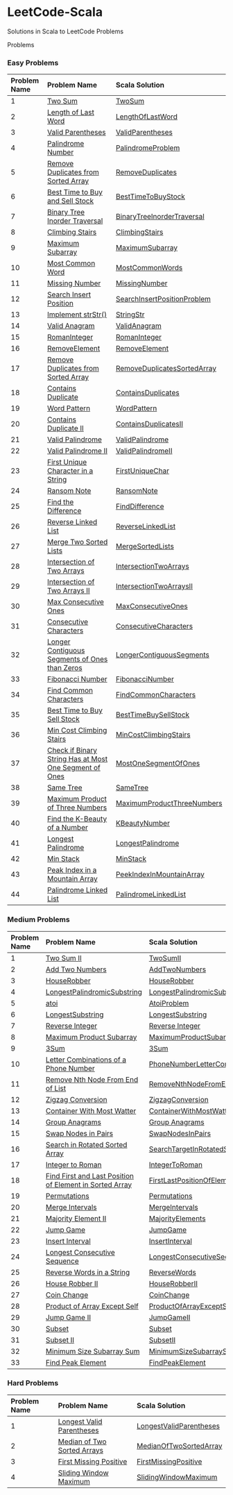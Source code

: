 # LeetCode-Scala

Solutions in Scala to LeetCode Problems

Problems

### Easy Problems

| Problem Name | Problem Name                                                                                                                                    | Scala Solution                                                                                    |
|:-------------|:------------------------------------------------------------------------------------------------------------------------------------------------|:--------------------------------------------------------------------------------------------------|
| 1            | [Two Sum](https://leetcode.com/problems/two-sum/)                                                                                               | [TwoSum](src/main/scala/com/leetcode/easy/TwoSum.scala)                                           |
| 2            | [Length of Last Word](https://leetcode.com/problems/length-of-last-word/)                                                                       | [LengthOfLastWord](src/main/scala/com/leetcode/easy/LengthOfLastWord.scala)                       |
| 3            | [Valid Parentheses](https://leetcode.com/problems/valid-parentheses/)                                                                           | [ValidParentheses](src/main/scala/com/leetcode/easy/ValidParentheses.scala)                       |
| 4            | [Palindrome Number](https://leetcode.com/problems/palindrome-number/)                                                                           | [PalindromeProblem](src/main/scala/com/leetcode/easy/PalindromeProblem.scala)                     |
| 5            | [Remove Duplicates from Sorted Array](https://leetcode.com/problems/remove-duplicates-from-sorted-array/)                                       | [RemoveDuplicates](src/main/scala/com/leetcode/easy/RemoveDuplicates.scala)                       |
| 6            | [Best Time to Buy and Sell Stock](https://leetcode.com/problems/best-time-to-buy-and-sell-stock/)                                               | [BestTimeToBuyStock](src/main/scala/com/leetcode/easy/BestTimeToBuyStock.scala)                   |
| 7            | [Binary Tree Inorder Traversal](https://leetcode.com/problems/binary-tree-inorder-traversal/)                                                   | [BinaryTreeInorderTraversal](src/main/scala/com/leetcode/easy/BinaryTreeTraversal.scala)          |
| 8            | [Climbing Stairs](https://leetcode.com/problems/climbing-stairs/)                                                                               | [ClimbingStairs](src/main/scala/com/leetcode/easy/ClimbingStairs.scala)                           |
| 9            | [Maximum Subarray](https://leetcode.com/problems/maximum-subarray/)                                                                             | [MaximumSubarray](src/main/scala/com/leetcode/easy/MaximumSubarray.scala)                         |
| 10           | [Most Common Word](https://leetcode.com/problems/most-common-word/)                                                                             | [MostCommonWords](src/main/scala/com/leetcode/easy/MostCommonWords.scala)                         |
| 11           | [Missing Number](https://leetcode.com/problems/missing-number/)                                                                                 | [MissingNumber](src/main/scala/com/leetcode/easy/MissingNumber.scala)                             |
| 12           | [Search Insert Position](https://leetcode.com/problems/search-insert-position/)                                                                 | [SearchInsertPositionProblem](src/main/scala/com/leetcode/easy/SearchInsertPositionProblem.scala) |
| 13           | [Implement strStr()](https://leetcode.com/problems/implement-strstr/)                                                                           | [StringStr](src/main/scala/com/leetcode/easy/StringStr.scala)                                     |
| 14           | [Valid Anagram](https://leetcode.com/problems/valid-anagram/)                                                                                   | [ValidAnagram](src/main/scala/com/leetcode/easy/ValidAnagram.scala)                               |
| 15           | [RomanInteger](https://leetcode.com/problems/roman-to-integer/)                                                                                 | [RomanInteger](src/main/scala/com/leetcode/easy/RomanInteger.scala)                               |
| 16           | [RemoveElement](https://leetcode.com/problems/remove-element/)                                                                                  | [RemoveElement](src/main/scala/com/leetcode/easy/RemoveElement.scala)                             |
| 17           | [Remove Duplicates from Sorted Array](https://leetcode.com/problems/remove-duplicates-from-sorted-array/)                                       | [RemoveDuplicatesSortedArray](src/main/scala/com/leetcode/easy/RemoveDuplicatesSortedArray.scala) |
| 18           | [Contains Duplicate](https://leetcode.com/problems/contains-duplicate/)                                                                         | [ContainsDuplicates](src/main/scala/com/leetcode/easy/ContainsDuplicates$.scala)                  |
| 19           | [Word Pattern](https://leetcode.com/problems/word-pattern/)                                                                                     | [WordPattern](src/main/scala/com/leetcode/easy/WordPattern.scala)                                 |
| 20           | [Contains Duplicate II](https://leetcode.com/problems/contains-duplicate-ii/)                                                                   | [ContainsDuplicatesII](src/main/scala/com/leetcode/easy/ContainsDuplicatesII.scala)               |
| 21           | [Valid Palindrome](https://leetcode.com/problems/valid-palindrome/)                                                                             | [ValidPalindrome](src/main/scala/com/leetcode/easy/ValidPalindrome.scala)                         |
| 22           | [Valid Palindrome II](https://leetcode.com/problems/valid-palindrome-ii/)                                                                       | [ValidPalindromeII](src/main/scala/com/leetcode/easy/ValidPalindromeII.scala)                     |
| 23           | [First Unique Character in a String](https://leetcode.com/problems/first-unique-character-in-a-string/)                                         | [FirstUniqueChar](src/main/scala/com/leetcode/easy/FirstUniqueChar.scala)                         |
| 24           | [Ransom Note](https://leetcode.com/problems/ransom-note/)                                                                                       | [RansomNote](src/main/scala/com/leetcode/easy/RansomNote.scala)                                   |
| 25           | [Find the Difference](https://leetcode.com/problems/find-the-difference/)                                                                       | [FindDifference](src/main/scala/com/leetcode/easy/FindDifference.scala)                           |
| 26           | [Reverse Linked List](https://leetcode.com/problems/reverse-linked-list/)                                                                       | [ReverseLinkedList](src/main/scala/com/leetcode/easy/ReverseLinkedList.scala)                     |
| 27           | [Merge Two Sorted Lists](https://leetcode.com/problems/merge-two-sorted-lists/submissions/)                                                     | [MergeSortedLists](src/main/scala/com/leetcode/easy/MergeSortedLists.scala)                       |
| 28           | [Intersection of Two Arrays](https://leetcode.com/problems/intersection-of-two-arrays/)                                                         | [IntersectionTwoArrays](src/main/scala/com/leetcode/easy/IntersectionTwoArrays.scala)             |
| 29           | [Intersection of Two Arrays II](https://leetcode.com/problems/intersection-of-two-arrays-ii/)                                                   | [IntersectionTwoArraysII](src/main/scala/com/leetcode/easy/IntersectionTwoArraysII.scala)         |
| 30           | [Max Consecutive Ones](https://leetcode.com/problems/max-consecutive-ones/)                                                                     | [MaxConsecutiveOnes](src/main/scala/com/leetcode/easy/MaxConsecutiveOnes.scala)                   |
| 31           | [Consecutive Characters](https://leetcode.com/problems/consecutive-characters/)                                                                 | [ConsecutiveCharacters](src/main/scala/com/leetcode/easy/ConsecutiveCharacters.scala)             |
| 32           | [Longer Contiguous Segments of Ones than Zeros](https://leetcode.com/problems/longer-contiguous-segments-of-ones-than-zeros/)                   | [LongerContiguousSegments](src/main/scala/com/leetcode/easy/LongerContiguousSegments.scala)       |
| 33           | [Fibonacci Number](https://leetcode.com/problems/fibonacci-number/)                                                                             | [FibonacciNumber](src/main/scala/com/leetcode/easy/FibonacciNumber.scala)                         |
| 34           | [Find Common Characters](https://leetcode.com/problems/find-common-characters/)                                                                 | [FindCommonCharacters](src/main/scala/com/leetcode/easy/FindCommonCharacters.scala)               |
| 35           | [Best Time to Buy Sell Stock](https://leetcode.com/problems/best-time-to-buy-and-sell-stock/)                                                   | [BestTimeBuySellStock](src/main/scala/com/leetcode/easy/BestTimeBuySellStock.scala)               |
| 36           | [Min Cost Climbing Stairs](https://leetcode.com/problems/min-cost-climbing-stairs/)                                                             | [MinCostClimbingStairs](src/main/scala/com/leetcode/easy/MinCostClimbingStairs.scala)             |
| 37           | [Check if Binary String Has at Most One Segment of Ones](https://leetcode.com/problems/check-if-binary-string-has-at-most-one-segment-of-ones/) | [MostOneSegmentOfOnes](src/main/scala/com/leetcode/easy/MostOneSegmentOfOnes.scala)               |
| 38           | [Same Tree](https://leetcode.com/problems/same-tree/)                                                                                           | [SameTree](src/main/scala/com/leetcode/easy/SameTree.scala)                                       |
| 39           | [Maximum Product of Three Numbers](https://leetcode.com/problems/maximum-product-of-three-numbers/)                                             | [MaximumProductThreeNumbers](src/main/scala/com/leetcode/easy/MaximumProductThreeNumbers.scala)   |
| 40           | [Find the K-Beauty of a Number](https://leetcode.com/problems/find-the-k-beauty-of-a-number/)                                                   | [KBeautyNumber](src/main/scala/com/leetcode/easy/KBeautyNumber.scala)                             |
| 41           | [Longest Palindrome](https://leetcode.com/problems/longest-palindrome/)                                                                         | [LongestPalindrome](src/main/scala/com/leetcode/easy/LongestPalindrome.scala)                     |
| 42           | [Min Stack](https://leetcode.com/problems/min-stack/)                                                                                           | [MinStack](src/main/scala/com/leetcode/easy/MinStack.scala)                                       |
| 43           | [Peak Index in a Mountain Array](https://leetcode.com/problems/peak-index-in-a-mountain-array/)                                                 | [PeekIndexInMountainArray](src/main/scala/com/leetcode/easy/PeekIndexInMountainArray.scala)       |
| 44           | [Palindrome Linked List](https://leetcode.com/problems/palindrome-linked-list/)                                                                 | [PalindromeLinkedList](src/main/scala/com/leetcode/easy/PalindromeLinkedList.scala)               |

### Medium Problems

| Problem Name | Problem Name                                                                                                                                                            | Scala Solution                                                                                                              |
|:-------------|:------------------------------------------------------------------------------------------------------------------------------------------------------------------------|:----------------------------------------------------------------------------------------------------------------------------|
| 1            | [Two Sum II](https://leetcode.com/problems/two-sum-ii-input-array-is-sorted/submissions/)                                                                               | [TwoSumII](src/main/scala/com/leetcode/medium/TwoSumII.scala)                                                               |
| 2            | [Add Two Numbers](https://leetcode.com/problems/add-two-numbers/)                                                                                                       | [AddTwoNumbers](src/main/scala/com/leetcode/medium/AddTwoNumbers.scala)                                                     |
| 3            | [HouseRobber](https://leetcode.com/problems/house-robber/)                                                                                                              | [HouseRobber](src/main/scala/com/leetcode/medium/HouseRobber.scala)                                                         |
| 4            | [LongestPalindromicSubstring](https://leetcode.com/problems/longest-palindromic-substring/)                                                                             | [LongestPalindromicSubstring](src/main/scala/com/leetcode/medium/LongestPalindromicSubstring.scala)                         |
| 5            | [atoi](https://leetcode.com/problems/string-to-integer-atoi/)                                                                                                           | [AtoiProblem](src/main/scala/com/leetcode/medium/AtoiProblem.scala)                                                         |
| 6            | [LongestSubstring](https://leetcode.com/problems/longest-substring-without-repeating-characters/)                                                                       | [LongestSubstring](src/main/scala/com/leetcode/medium/LongestSubstring.scala)                                               |
| 7            | [Reverse Integer](https://leetcode.com/problems/reverse-integer/)                                                                                                       | [Reverse Integer](src/main/scala/com/leetcode/medium/ReverseInteger.scala)                                                  |
| 8            | [Maximum Product Subarray](https://leetcode.com/problems/maximum-product-subarray/)                                                                                     | [MaximumProductSubarray](src/main/scala/com/leetcode/medium/MaximumProductSubarray.scala)                                   |
| 9            | [3Sum](https://leetcode.com/problems/3sum/)                                                                                                                             | [3Sum](src/main/scala/com/leetcode/medium/ThreeSum.scala)                                                                   |
| 10           | [Letter Combinations of a Phone Number](https://leetcode.com/problems/letter-combinations-of-a-phone-number/)                                                           | [PhoneNumberLetterCombinations](src/main/scala/com/leetcode/medium/PhoneNumberLetterCombinations.scala)                     |
| 11           | [Remove Nth Node From End of List](https://leetcode.com/problems/remove-nth-node-from-end-of-list/)                                                                     | [RemoveNthNodeFromEndOfList](src/main/scala/com/leetcode/medium/RemoveNthNodeFromEndOfList.scala)                           |
| 12           | [Zigzag Conversion](https://leetcode.com/problems/zigzag-conversion/)                                                                                                   | [ZigzagConversion](src/main/scala/com/leetcode/medium/ZigzagConversion.scala)                                               |
| 13           | [Container With Most Watter](https://leetcode.com/problems/container-with-most-water/)                                                                                  | [ContainerWithMostWatter](src/main/scala/com/leetcode/medium/ContainerWithMostWatter.scala)                                 |
| 14           | [Group Anagrams](https://leetcode.com/problems/group-anagrams/)                                                                                                         | [Group Anagrams](src/main/scala/com/leetcode/medium/GroupAnagrams.scala)                                                    |
| 15           | [Swap Nodes in Pairs](https://leetcode.com/problems/swap-nodes-in-pairs/)                                                                                               | [SwapNodesInPairs](src/main/scala/com/leetcode/medium/SwapNodesInPairs.scala)                                               |
| 16           | [Search in Rotated Sorted Array](https://leetcode.com/problems/search-in-rotated-sorted-array/)                                                                         | [SearchTargetInRotatedSortedArray](src/main/scala/com/leetcode/medium/SearchTargetInRotatedSortedArray.scala)               |
| 17           | [Integer to Roman](https://leetcode.com/problems/integer-to-roman/)                                                                                                     | [IntegerToRoman](src/main/scala/com/leetcode/medium/IntegerToRoman.scala)                                                   |
| 18           | [Find First and Last Position of Element in Sorted Array](https://leetcode.com/problems/find-first-and-last-position-of-element-in-sorted-array/)                       | [FirstLastPositionOfElementInSortedArray](src/main/scala/com/leetcode/medium/FirstLastPositionOfElementInSortedArray.scala) |
| 19           | [Permutations](https://leetcode.com/problems/permutations/)                                                                                                             | [Permutations](src/main/scala/com/leetcode/medium/Permutations.scala)                                                       |
| 20           | [Merge Intervals](https://leetcode.com/problems/merge-intervals/)                                                                                                       | [MergeIntervals](src/main/scala/com/leetcode/medium/Permutations.scala)                                                     |
| 21           | [Majority Element II](https://leetcode.com/problems/majority-element-ii/)                                                                                               | [MajorityElements](src/main/scala/com/leetcode/medium/MajorityElements.scala)                                               |
| 22           | [Jump Game](https://leetcode.com/problems/jump-game/)                                                                                                                   | [JumpGame](src/main/scala/com/leetcode/medium/JumpGame.scala)                                                               |
| 23           | [Insert Interval](https://leetcode.com/problems/insert-interval/submissions/)                                                                                           | [InsertInterval](src/main/scala/com/leetcode/medium/InsertInterval.scala)                                                   |
| 24           | [Longest Consecutive Sequence](https://leetcode.com/problems/longest-consecutive-sequence/)                                                                             | [LongestConsecutiveSequence](src/main/scala/com/leetcode/medium/LongestConsecutiveSequence.scala)                           |
| 25           | [Reverse Words in a String](https://leetcode.com/problems/reverse-words-in-a-string/)                                                                                   | [ReverseWords](src/main/scala/com/leetcode/medium/ReverseWords.scala)                                                       |
| 26           | [House Robber II](https://leetcode.com/problems/house-robber-ii/)                                                                                                       | [HouseRobberII](src/main/scala/com/leetcode/medium/HouseRobberII.scala)                                                     |
| 27           | [Coin Change](https://leetcode.com/problems/coin-change/)                                                                                                               | [CoinChange](src/main/scala/com/leetcode/medium/CoinChange.scala)                                                           |
| 28           | [Product of Array Except Self](https://leetcode.com/problems/product-of-array-except-self)                                                                              | [ProductOfArrayExceptSelf](src/main/scala/com/leetcode/medium/ProductOfArrayExceptSelf.scala)                               |
| 29           | [Jump Game II](https://leetcode.com/problems/jump-game-ii/)                                                                                                             | [JumpGameII](src/main/scala/com/leetcode/medium/JumpGameII.scala)                                                           |
| 30           | [Subset](https://leetcode.com/problems/subsets/)                                                                                                                        | [Subset](src/main/scala/com/leetcode/medium/Subset.scala)                                                                   |
| 31           | [Subset II](https://leetcode.com/problems/subsets-ii/)                                                                                                                  | [SubsetII](src/main/scala/com/leetcode/medium/SubsetII.scala)                                                               |
| 32           | [Minimum Size Subarray Sum](https://leetcode.com/problems/minimum-size-subarray-sum/)                                                                                   | [MinimumSizeSubarraySum](src/main/scala/com/leetcode/medium/MinimumSizeSubarraySum.scala)                                   |
| 33           | [Find Peak Element](https://leetcode.com/problems/find-peak-element/)                                                                                                   | [FindPeakElement](src/main/scala/com/leetcode/medium/FindPeakElement.scala)                                                 |


### Hard Problems

| Problem Name | Problem Name                                                                                                                 | Scala Solution                                                                            |
|:-------------|:-----------------------------------------------------------------------------------------------------------------------------|:------------------------------------------------------------------------------------------|
| 1            | [Longest Valid Parentheses](https://leetcode.com/problems/longest-valid-parentheses/)                                        | [LongestValidParentheses](src/main/scala/com/leetcode/hard/LongestValidParentheses.scala) |
| 2            | [Median of Two Sorted Arrays](https://leetcode.com/problems/median-of-two-sorted-arrays/)                                    | [MedianOfTwoSortedArray](src/main/scala/com/leetcode/hard/MedianOfTwoSortedArray.scala)   |
| 3            | [First Missing Positive](https://leetcode.com/problems/first-missing-positive/)                                              | [FirstMissingPositive](src/main/scala/com/leetcode/hard/FirstMissingPositive.scala)       |
| 4            | [Sliding Window Maximum](https://leetcode.com/problems/sliding-window-maximum/)                                              | [SlidingWindowMaximum](src/main/scala/com/leetcode/hard/SlidingWindowMaximum.scala)       |
